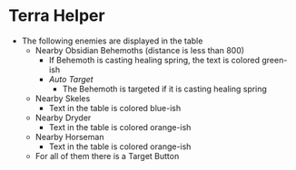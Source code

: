 # Terra Helper

- The following enemies are displayed in the table
    - Nearby Obsidian Behemoths (distance is less than 800)
        - If Behemoth is casting healing spring, the text is colored green-ish
        - *Auto Target*
            - The Behemoth is targeted if it is casting healing spring
    - Nearby Skeles
        - Text in the table is colored blue-ish
    - Nearby Dryder
        - Text in the table is colored orange-ish
    - Nearby Horseman
        - Text in the table is colored orange-ish
    -  For all of them there is a Target Button

